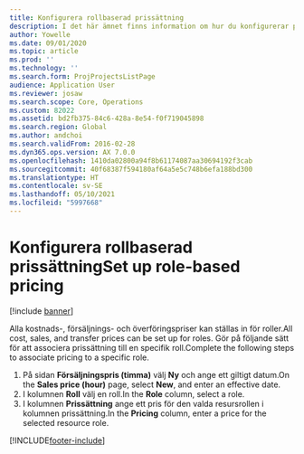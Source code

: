 ```yaml
---
title: Konfigurera rollbaserad prissättning
description: I det här ämnet finns information om hur du konfigurerar prissättning för specifika roller.
author: Yowelle
ms.date: 09/01/2020
ms.topic: article
ms.prod: ''
ms.technology: ''
ms.search.form: ProjProjectsListPage
audience: Application User
ms.reviewer: josaw
ms.search.scope: Core, Operations
ms.custom: 82022
ms.assetid: bd2fb375-84c6-428a-8e54-f0f719045898
ms.search.region: Global
ms.author: andchoi
ms.search.validFrom: 2016-02-28
ms.dyn365.ops.version: AX 7.0.0
ms.openlocfilehash: 1410da02800a94f8b61174087aa30694192f3cab
ms.sourcegitcommit: 40f68387f594180af64a5e5c748b6efa188bd300
ms.translationtype: HT
ms.contentlocale: sv-SE
ms.lasthandoff: 05/10/2021
ms.locfileid: "5997668"
---
```

# <a name="set-up-role-based-pricing"></a><span data-ttu-id="95970-103">Konfigurera rollbaserad prissättning</span><span class="sxs-lookup"><span data-stu-id="95970-103">Set up role-based pricing</span></span>

[!include [banner](../includes/banner.md)]

<span data-ttu-id="95970-104">Alla kostnads-, försäljnings- och överföringspriser kan ställas in för roller.</span><span class="sxs-lookup"><span data-stu-id="95970-104">All cost, sales, and transfer prices can be set up for roles.</span></span> <span data-ttu-id="95970-105">Gör på följande sätt för att associera prissättning till en specifik roll.</span><span class="sxs-lookup"><span data-stu-id="95970-105">Complete the following steps to associate pricing to a specific role.</span></span>

1. <span data-ttu-id="95970-106">På sidan **Försäljningspris (timma)** välj **Ny** och ange ett giltigt datum.</span><span class="sxs-lookup"><span data-stu-id="95970-106">On the **Sales price (hour)** page, select **New**, and enter an effective date.</span></span>
2. <span data-ttu-id="95970-107">I kolumnen **Roll** välj en roll.</span><span class="sxs-lookup"><span data-stu-id="95970-107">In the **Role** column, select a role.</span></span>
3. <span data-ttu-id="95970-108">I kolumnen **Prissättning** ange ett pris för den valda resursrollen i kolumnen prissättning.</span><span class="sxs-lookup"><span data-stu-id="95970-108">In the **Pricing** column, enter a price for the selected resource role.</span></span>


[!INCLUDE[footer-include](../includes/footer-banner.md)]